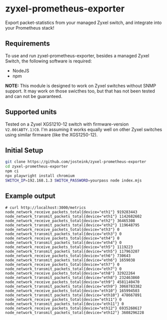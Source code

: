 
# zyxel-prometheus-exporter

Export packet-statistics from your managed Zyxel switch, and integrate
into your Prometheus stack!

## Requirements

To use and run zyxel-prometheus-exporter, besides a managed Zyxel
Switch, the following software is required:

- NodeJS
- npm

**NOTE:** This module is designed to work on Zyxel switches without
SNMP support. It may work on those swicthes too, but that has not been
tested and can not be guaranteed.

## Supported units

Tested on a Zyxel XGS1210-12 switch with firmware-version `V2.00(ABTY.1)C0`.
I'm assuming it works equally well on other Zyxel switches using similar
firmware (like the XGS1250-12).

## Initial Setup

```sh
git clone https://github.com/josteink/zyxel-prometheus-exporter
cd zyxel-prometheus-exporter
npm ci
npx playwright install chromium
SWITCH_IP=192.168.1.3 SWITCH_PASSWORD=yourpass node index.mjs
```

## Example output

```
# curl http://localhost:3000/metrics
node_network_receive_packets_total{device="eth1"} 919283443
node_network_transmit_packets_total{device="eth1"} 1142682602
node_network_receive_packets_total{device="eth2"} 36465308
node_network_transmit_packets_total{device="eth2"} 119648795
node_network_receive_packets_total{device="eth3"} 0
node_network_transmit_packets_total{device="eth3"} 0
node_network_receive_packets_total{device="eth4"} 0
node_network_transmit_packets_total{device="eth4"} 0
node_network_receive_packets_total{device="eth5"} 1119223
node_network_transmit_packets_total{device="eth5"} 117963207
node_network_receive_packets_total{device="eth6"} 730643
node_network_transmit_packets_total{device="eth6"} 1659038
node_network_receive_packets_total{device="eth7"} 0
node_network_transmit_packets_total{device="eth7"} 0
node_network_receive_packets_total{device="eth8"} 32922264
node_network_transmit_packets_total{device="eth8"} 232463860
node_network_receive_packets_total{device="eth9"} 4581140470
node_network_transmit_packets_total{device="eth9"} 3068783382
node_network_receive_packets_total{device="eth10"} 165994503
node_network_transmit_packets_total{device="eth10"} 478667891
node_network_receive_packets_total{device="eth11"} 0
node_network_transmit_packets_total{device="eth11"} 0
node_network_receive_packets_total{device="eth12"} 6935260617
node_network_transmit_packets_total{device="eth12"} 3608296228
```
